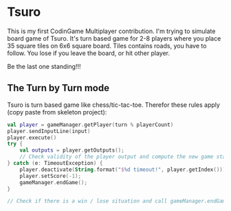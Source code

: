 # Tsuro

This is my first CodinGame Multiplayer contribution. I'm trying to simulate board game of Tsuro.
It's turn based game for 2-8 players where you place 35 square tiles on 6x6 square board. Tiles
contains roads, you have to follow. You lose if you leave the board, or hit other player.

Be the last one standing!!!

## The Turn by Turn mode

Tsuro is turn based game like chess/tic-tac-toe. Therefor these rules apply (copy paste from
skeleton project):

```kotlin
val player = gameManager.getPlayer(turn % playerCount)
player.sendInputLine(input)
player.execute()
try {
    val outputs = player.getOutputs();
    // Check validity of the player output and compute the new game state
} catch (e: TimeoutException) {
    player.deactivate(String.format("$%d timeout!", player.getIndex()));
    player.setScore(-1);
    gameManager.endGame();
}

// Check if there is a win / lose situation and call gameManager.endGame(); when game is finished
```